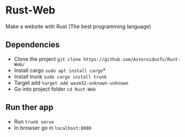 # Rust-Web
Make a website with Rust (The best programming language)

## Dependencies 

* Clone the project `git clone https://github.com/AsteroidusTv/Rust-Web/`
* Install cargo `sudo apt install cargo`*
* Install trunk `sudo cargo install trunk`
* Target add `target add wasm32-unknown-unknown`
* Go into project folder `cd Rust-Web`

## Run ther app 

* Run `trunk serve`
* In browser go in `localhost:8080`
